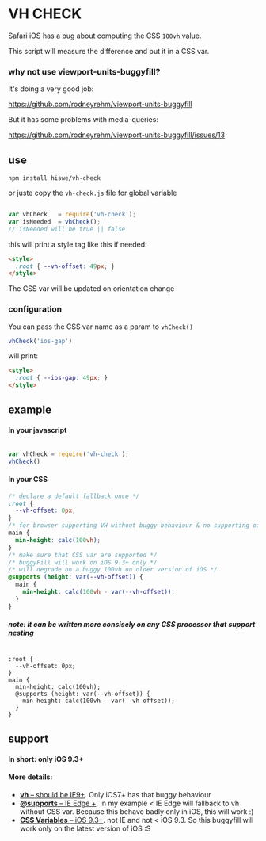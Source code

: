 # VH CHECK

Safari iOS has a bug about computing the CSS `100vh` value.

This script will measure the difference and put it in a CSS var.

### why not use viewport-units-buggyfill?

It's doing a very good job:

https://github.com/rodneyrehm/viewport-units-buggyfill

But it has some problems with media-queries:

https://github.com/rodneyrehm/viewport-units-buggyfill/issues/13

## use

```
npm install hiswe/vh-check
```

or juste copy the `vh-check.js` file for global variable

```js

var vhCheck   = require('vh-check');
var isNeeded  = vhCheck();
// isNeeded will be true || false

```

this will print a style tag like this if needed:

```html
<style>
  :root { --vh-offset: 49px; }
</style>
```

The CSS var will be updated on orientation change

### configuration

You can pass the CSS var name as a param to `vhCheck()`

```js
vhCheck('ios-gap')
```

will print:


```html
<style>
  :root { --ios-gap: 49px; }
</style>
```

## example

#### In your javascript

```js

var vhCheck = require('vh-check');
vhCheck()

```

#### In your CSS

```css
/* declare a default fallback once */
:root {
  --vh-offset: 0px;
}
/* for browser supporting VH without buggy behaviour & no supporting of CSS var */
main {
  min-height: calc(100vh);
}
/* make sure that CSS var are supported */
/* buggyFill will work on iOS 9.3+ only */
/* will degrade on a buggy 100vh on older version of iOS */
@supports (height: var(--vh-offset)) {
  main {
    min-height: calc(100vh - var(--vh-offset));
  }
}

```

##### note: it can be written more consisely on any CSS processor that support nesting

```stylus

:root {
  --vh-offset: 0px;
}
main {
  min-height: calc(100vh);
  @supports (height: var(--vh-offset)) {
    min-height: calc(100vh - var(--vh-offset));
  }
}
```

## support

#### In short: only iOS 9.3+

#### More details:

- [**vh** – should be IE9+](http://caniuse.com/#search=vh). Only iOS7+ has that buggy behaviour
- [**@supports** – IE Edge +](http://caniuse.com/#feat=css-supports-api). In my example < IE Edge will fallback to vh without CSS var. Because this behave badly only in iOS, this will work :)
- [**CSS Variables** – iOS 9.3+](http://caniuse.com/#feat=css-variables). not IE and not < iOS 9.3. So this buggyfill will work only on the latest version of iOS :S
